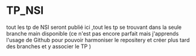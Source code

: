 # TP_NSI

tout les tp de NSI seront publié ici ,tout les tp se trouvant dans la seule branche main disponible (ce n'est pas encore parfait mais j'apprends l'usage de Github pour pouvoir harmoniser le repositery et créer plus tard des branches et y associer le TP )
